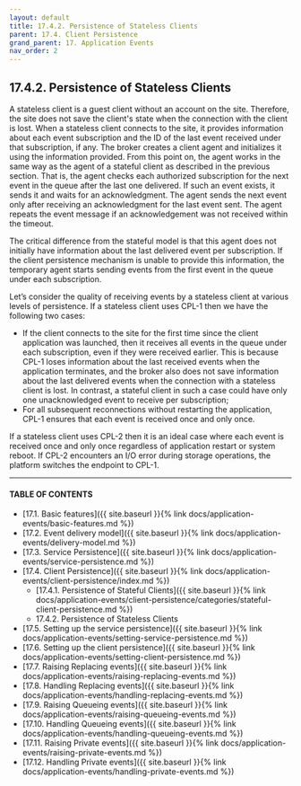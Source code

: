 ```yaml
---
layout: default
title: 17.4.2. Persistence of Stateless Clients
parent: 17.4. Client Persistence
grand_parent: 17. Application Events
nav_order: 2
---
```


## 17.4.2. Persistence of Stateless Clients

A stateless client is a guest client without an account on the site. Therefore, the site does not save the client's state when the connection with the client is lost. When a stateless client connects to the site, it provides information about each event subscription and the ID of the last event received under that subscription, if any. The broker creates a client agent and initializes it using the information provided. From this point on, the agent works in the same way as the agent of a stateful client as described in the previous section. That is, the agent checks each authorized subscription for the next event in the queue after the last one delivered. If such an event exists, it sends it and waits for an acknowledgment. The agent sends the next event only after receiving an acknowledgment for the last event sent. The agent repeats the event message if an acknowledgement was not received within the timeout.  

The critical difference from the stateful model is that this agent does not initially have information about the last delivered event per subscription. If the client persistence mechanism is unable to provide this information, the temporary agent starts sending events from the first event in the queue under each subscription.  

Let’s consider the quality of receiving events by a stateless client at various levels of persistence. If a stateless client uses CPL-1 then we have the following two cases:
*	If the client connects to the site for the first time since the client application was launched, then it receives all events in the queue under each subscription, even if they were received earlier. This is because CPL-1 loses information about the last received events when the application terminates, and the broker also does not save information about the last delivered events when the connection with a stateless client is lost. In contrast, a stateful client in such a case could have only one unacknowledged event to receive per subscription;
*	For all subsequent reconnections without restarting the application, CPL-1 ensures that each event is received once and only once.  

If a stateless client uses CPL-2 then it is an ideal case where each event is received once and only once regardless of application restart or system reboot. If CPL-2 encounters an I/O error during storage operations, the platform switches the endpoint to CPL-1.

---
#### TABLE OF CONTENTS
* [17.1. Basic features]({{ site.baseurl }}{% link docs/application-events/basic-features.md %})
* [17.2. Event delivery model]({{ site.baseurl }}{% link docs/application-events/delivery-model.md %})
* [17.3. Service Persistence]({{ site.baseurl }}{% link docs/application-events/service-persistence.md %})
* [17.4. Client Persistence]({{ site.baseurl }}{% link docs/application-events/client-persistence/index.md %})
    * [17.4.1. Persistence of Stateful Clients]({{ site.baseurl }}{% link docs/application-events/client-persistence/categories/stateful-client-persistence.md %})
    * 17.4.2. Persistence of Stateless Clients
* [17.5. Setting up the service persistence]({{ site.baseurl }}{% link docs/application-events/setting-service-persistence.md %})
* [17.6. Setting up the client persistence]({{ site.baseurl }}{% link docs/application-events/setting-client-persistence.md %})
* [17.7. Raising Replacing events]({{ site.baseurl }}{% link docs/application-events/raising-replacing-events.md %})
* [17.8. Handling Replacing events]({{ site.baseurl }}{% link docs/application-events/handling-replacing-events.md %})
* [17.9. Raising Queueing events]({{ site.baseurl }}{% link docs/application-events/raising-queueing-events.md %})
* [17.10. Handling Queueing events]({{ site.baseurl }}{% link docs/application-events/handling-queueing-events.md %})
* [17.11. Raising Private events]({{ site.baseurl }}{% link docs/application-events/raising-private-events.md %})
* [17.12. Handling Private events]({{ site.baseurl }}{% link docs/application-events/handling-private-events.md %})